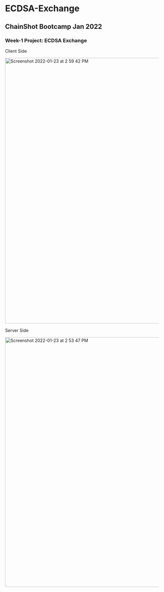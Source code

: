 # ECDSA-Exchange
## ChainShot Bootcamp Jan 2022
### Week-1 Project: ECDSA Exchange


Client Side

<img width="870" alt="Screenshot 2022-01-23 at 2 59 42 PM" src="https://user-images.githubusercontent.com/72552910/150674861-bd4425c2-3d89-489c-bc74-2b2e662e23ae.png">


Server Side

<img width="818" alt="Screenshot 2022-01-23 at 2 53 47 PM" src="https://user-images.githubusercontent.com/72552910/150674868-7d009640-ff58-4743-ab14-213d66538eb8.png">
